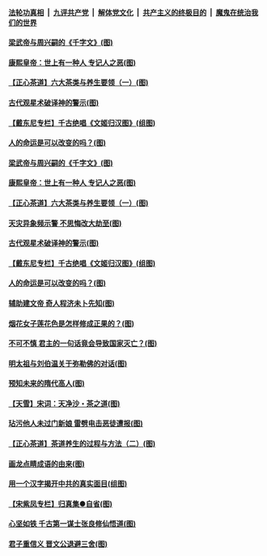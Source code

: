 ####  [法轮功真相](../../../../basic/blob/master/README.md?t=06220531) &nbsp;|&nbsp; [九评共产党](../../../../9ping.md/blob/master/README.md?t=06220531) &nbsp;|&nbsp; [解体党文化](../../../../jtdwh.md/blob/master/README.md?t=06220531)  &nbsp;|&nbsp; [共产主义的终极目的](../../../../gczydzjmd.md/blob/master/README.md?t=06220531) &nbsp;|&nbsp; [魔鬼在统治我们的世界](../../../../mgztzwmdsj.md/blob/master/README.md?t=06220531) 

#### [梁武帝与周兴嗣的《千字文》(图)](../pages/p7/936914.md?t=06220531) 

#### [康熙皇帝：世上有一种人 专记人之恶(图)](../pages/p7/937141.md?t=06220531) 

#### [【正心茶道】六大茶类与养生要领（一）(图)](../pages/p7/936910.md?t=06220531) 

#### [古代观星术破译神的警示(图)](../pages/p7/936938.md?t=06220531) 

#### [【戴东尼专栏】千古绝唱《文姬归汉图》(组图)](../pages/p7/933598.md?t=06220531) 

#### [人的命运是可以改变的吗？(图)](../pages/p7/936633.md?t=06220531) 

#### [梁武帝与周兴嗣的《千字文》(图)](../pages/p7/936914.md?t=06220531) 

#### [康熙皇帝：世上有一种人 专记人之恶(图)](../pages/p7/937141.md?t=06220531) 

#### [【正心茶道】六大茶类与养生要领（一）(图)](../pages/p7/936910.md?t=06220531) 

#### [天灾异象频示警 不思悔改大劫至(图)](../pages/p7/937076.md?t=06220531) 

#### [古代观星术破译神的警示(图)](../pages/p7/936938.md?t=06220531) 

#### [【戴东尼专栏】千古绝唱《文姬归汉图》(组图)](../pages/p7/933598.md?t=06220531) 

#### [人的命运是可以改变的吗？(图)](../pages/p7/936633.md?t=06220531) 

#### [辅助建文帝 奇人程济未卜先知(图)](../pages/p7/936751.md?t=06220531) 

#### [烟花女子莲花色是怎样修成正果的？(图)](../pages/p7/936627.md?t=06220531) 

#### [不可不慎 君主的一句话竟会导致国家灭亡？(图)](../pages/p7/936921.md?t=06220531) 

#### [明太祖与刘伯温关于弥勒佛的对话(图)](../pages/p7/936918.md?t=06220531) 

#### [预知未来的隋代高人(图)](../pages/p7/936519.md?t=06220531) 

#### [【天雪】宋词：天净沙・茶之道(图)](../pages/p7/936606.md?t=06220531) 

#### [玷污他人未过门新娘 雷劈电击恶徒遭报(图)](../pages/p7/936730.md?t=06220531) 

#### [【正心茶道】茶道养生的过程与方法（二）(图)](../pages/p7/936188.md?t=06220531) 

#### [画龙点睛成语的由来(图)](../pages/p7/936521.md?t=06220531) 

#### [用一个汉字揭开中共的真实面目(组图)](../pages/p7/936605.md?t=06220531) 

#### [【宋紫凤专栏】归真集●自省(图)](../pages/p7/936715.md?t=06220531) 

#### [心坚如铁 千古第一谋士张良修仙悟道(图)](../pages/p7/936518.md?t=06220531) 

#### [君子重信义 晋文公退避三舍(图)](../pages/p7/936517.md?t=06220531) 

